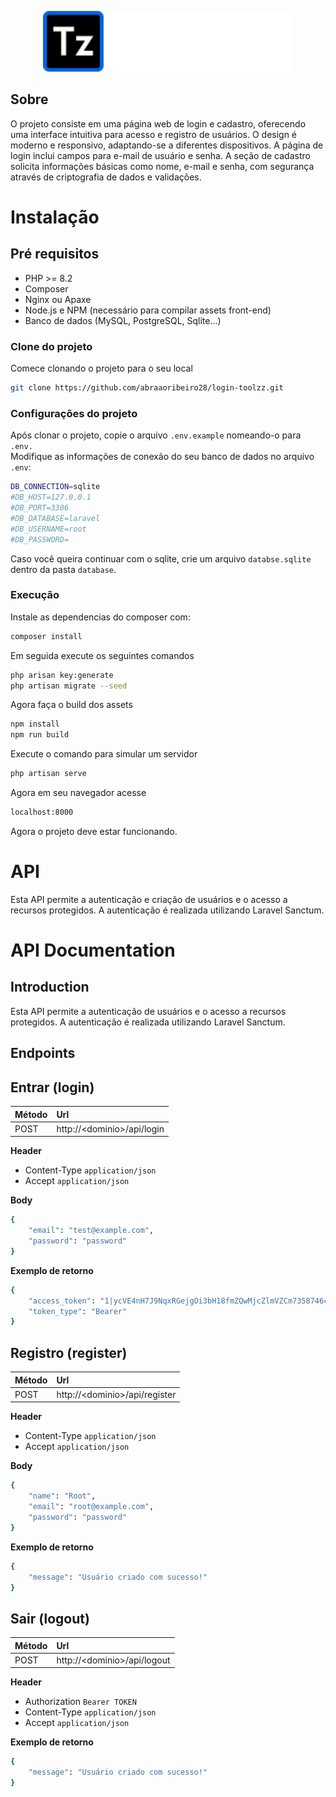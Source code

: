 <p align="center">
    <img src="public/assets/images/logo-light.svg" width="400" alt="Toolzz Logo">
</p>

## Sobre
O projeto consiste em uma página web de login e cadastro, oferecendo uma interface
intuitiva para acesso e registro de usuários. O design é moderno e responsivo,
adaptando-se a diferentes dispositivos. A página de login inclui campos para e-mail de
usuário e senha. A seção de cadastro solicita informações básicas como nome, e-mail e
senha, com segurança através de criptografia de dados e validações.


# Instalação

## Pré requisitos
- PHP >= 8.2
- Composer
- Nginx ou Apaxe
- Node.js e NPM (necessário para compilar assets front-end)
- Banco de dados (MySQL, PostgreSQL, Sqlite...)

### Clone do projeto
<p>
    Comece clonando o projeto para o seu local
</p>

```bash
git clone https://github.com/abraaoribeiro28/login-toolzz.git
```

### Configurações do projeto
Após clonar o projeto, copie o arquivo `.env.example` nomeando-o para `.env.` <br>
Modifique as informações de conexão do seu banco de dados no arquivo `.env`:

```bash
DB_CONNECTION=sqlite
#DB_HOST=127.0.0.1
#DB_PORT=3306
#DB_DATABASE=laravel
#DB_USERNAME=root
#DB_PASSWORD=
```

Caso você queira continuar com o sqlite, crie um arquivo `databse.sqlite` dentro da pasta `database`.

### Execução
Instale as dependencias do composer com:

```bash
composer install
```
Em seguida execute os seguintes comandos

```bash
php arisan key:generate
php artisan migrate --seed
```
Agora faça o build dos assets

```bash
npm install
npm run build
```
Execute o comando para simular um servidor

```bash
php artisan serve
```
Agora em seu navegador acesse

```bash
localhost:8000
```

Agora o projeto deve estar funcionando.

# API
Esta API permite a autenticação e criação de usuários e o acesso a recursos protegidos.
A autenticação é realizada utilizando Laravel Sanctum.

# API Documentation

## Introduction

Esta API permite a autenticação de usuários e o acesso a recursos protegidos. A autenticação é realizada utilizando Laravel Sanctum.

## Endpoints

## Entrar (login)

| Método | Url                          |
|:-------|:-----------------------------|
| POST   | http://\<dominio\>/api/login |

**Header**
- Content-Type `application/json`
- Accept `application/json`

**Body**
```bash
{
    "email": "test@example.com",
    "password": "password"
}
```

**Exemplo de retorno**
```bash
{
    "access_token": "1|ycVE4nH7J9NqxRGejgOi3bH18fmZQwMjcZlmVZCm7358746c",
    "token_type": "Bearer"
}
```

## Registro (register)

| Método | Url                             |
|:-------|:--------------------------------|
| POST   | http://\<dominio\>/api/register |

**Header**
- Content-Type `application/json`
- Accept `application/json`

**Body**
```bash
{
    "name": "Root",
    "email": "root@example.com",
    "password": "password"
}
```

**Exemplo de retorno**
```bash
{
    "message": "Usuário criado com sucesso!"
}
```


## Sair (logout)

| Método | Url                             |
|:-------|:--------------------------------|
| POST   | http://\<dominio\>/api/logout |

**Header**
- Authorization `Bearer TOKEN`
- Content-Type `application/json`
- Accept `application/json`

**Exemplo de retorno**
```bash
{
    "message": "Usuário criado com sucesso!"
}
```


